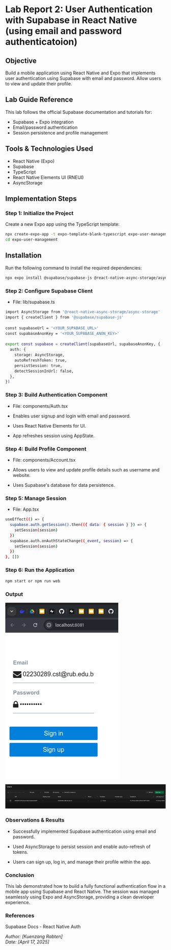 # Lab Report 2: User Authentication with Supabase in React Native (using email and password authenticatoion)

## Objective
Build a mobile application using React Native and Expo that implements user authentication using Supabase with email and password. Allow users to view and update their profile.

## Lab Guide Reference
This lab follows the official Supabase documentation and tutorials for:
- Supabase + Expo integration
- Email/password authentication
- Session persistence and profile management

## Tools & Technologies Used
- React Native (Expo)
- Supabase
- TypeScript
- React Native Elements UI (RNEUI)
- AsyncStorage

## Implementation Steps

### Step 1: Initialize the Project
Create a new Expo app using the TypeScript template:
```bash
npx create-expo-app -t expo-template-blank-typescript expo-user-management
cd expo-user-management
```


## Installation

Run the following command to install the required dependencies:

```bash
npx expo install @supabase/supabase-js @react-native-async-storage/async-storage @rneui/themed
```
### Step 2: Configure Supabase Client

- File: lib/supabase.ts

```bash
import AsyncStorage from '@react-native-async-storage/async-storage'
import { createClient } from '@supabase/supabase-js'

const supabaseUrl = '<YOUR_SUPABASE_URL>'
const supabaseAnonKey = '<YOUR_SUPABASE_ANON_KEY>'

export const supabase = createClient(supabaseUrl, supabaseAnonKey, {
  auth: {
    storage: AsyncStorage,
    autoRefreshToken: true,
    persistSession: true,
    detectSessionInUrl: false,
  },
})
```
### Step 3: Build Authentication Component
- File: components/Auth.tsx

- Enables user signup and login with email and password.

- Uses React Native Elements for UI.

- App refreshes session using AppState.

### Step 4: Build Profile Component
- File: components/Account.tsx

- Allows users to view and update profile details such as username and website.

- Uses Supabase's database for data persistence.

### Step 5: Manage Session
- File: App.tsx

```bash
useEffect(() => {
  supabase.auth.getSession().then(({ data: { session } }) => {
    setSession(session)
  })
  supabase.auth.onAuthStateChange((_event, session) => {
    setSession(session)
  })
}, [])
```
### Step 6: Run the Application

```bash
npm start or npm run web
```
### Output

![alt text](<Screenshot from 2025-04-18 20-57-16.png>)

![alt text](<Screenshot from 2025-04-18 20-10-47.png>)

### Observations & Results
- Successfully implemented Supabase authentication using email and password.

- Used AsyncStorage to persist session and enable auto-refresh of tokens.

- Users can sign up, log in, and manage their profile within the app.

### Conclusion

This lab demonstrated how to build a fully functional authentication flow in a mobile app using Supabase and React Native. The session was managed seamlessly using Expo and AsyncStorage, providing a clean developer experience.

### References
Supabase Docs - React Native Auth

*Author: [Kuenzang Rabten]*  
*Date: [April 17, 2025]*